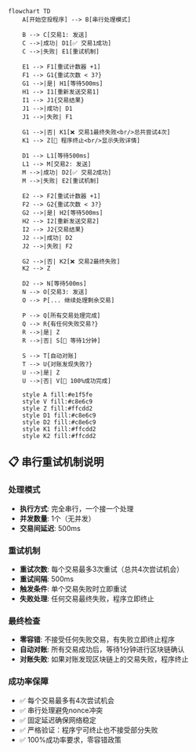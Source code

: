 ```mermaid
flowchart TD
    A[开始空投程序] --> B[串行处理模式]
    
    B --> C[交易1: 发送]
    C -->|成功| D1[✅ 交易1成功]
    C -->|失败| E1[重试机制]
    
    E1 --> F1[重试计数器 +1]
    F1 --> G1{重试次数 < 3?}
    G1 -->|是| H1[等待500ms]
    H1 --> I1[重新发送交易1]
    I1 --> J1{交易结果}
    J1 -->|成功| D1
    J1 -->|失败| F1
    
    G1 -->|否| K1[❌ 交易1最终失败<br/>总共尝试4次]
    K1 --> Z[🛑 程序终止<br/>显示失败详情]
    
    D1 --> L1[等待500ms]
    L1 --> M[交易2: 发送]
    M -->|成功| D2[✅ 交易2成功]
    M -->|失败| E2[重试机制]
    
    E2 --> F2[重试计数器 +1]
    F2 --> G2{重试次数 < 3?}
    G2 -->|是| H2[等待500ms]
    H2 --> I2[重新发送交易2]
    I2 --> J2{交易结果}
    J2 -->|成功| D2
    J2 -->|失败| F2
    
    G2 -->|否| K2[❌ 交易2最终失败]
    K2 --> Z
    
    D2 --> N[等待500ms]
    N --> O[交易3: 发送]
    O --> P[... 继续处理剩余交易]
    
    P --> Q[所有交易处理完成]
    Q --> R{有任何失败交易?}
    R -->|是| Z
    R -->|否| S[🔄 等待1分钟]
    
    S --> T[自动对账]
    T --> U{对账发现失败?}
    U -->|是| Z
    U -->|否| V[🎉 100%成功完成]
    
    style A fill:#e1f5fe
    style V fill:#c8e6c9
    style Z fill:#ffcdd2
    style D1 fill:#c8e6c9
    style D2 fill:#c8e6c9
    style K1 fill:#ffcdd2
    style K2 fill:#ffcdd2
```

## 📋 串行重试机制说明

### 处理模式
- **执行方式**: 完全串行，一个接一个处理
- **并发数量**: 1个（无并发）
- **交易间延迟**: 500ms

### 重试机制
- **重试次数**: 每个交易最多3次重试（总共4次尝试机会）
- **重试间隔**: 500ms
- **触发条件**: 单个交易失败时立即重试
- **失败处理**: 任何交易最终失败，程序立即终止

### 最终检查
- **零容错**: 不接受任何失败交易，有失败立即终止程序
- **自动对账**: 所有交易成功后，等待1分钟进行区块链确认
- **对账失败**: 如果对账发现区块链上的交易失败，程序终止

### 成功率保障
- ✅ 每个交易最多有4次尝试机会
- ✅ 串行处理避免nonce冲突
- ✅ 固定延迟确保网络稳定
- ✅ 严格验证：程序宁可终止也不接受部分失败
- ✅ 100%成功率要求，零容错政策